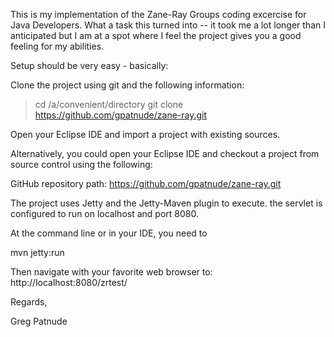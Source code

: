 This is my implementation of the Zane-Ray Groups coding excercise for Java Developers. What a task this turned into -- it took me a lot longer than I anticipated but I am at a spot where I feel the project gives you a good feeling for my abilities.

Setup should be very easy - basically:

Clone the project using git and the following information: 

> cd /a/convenient/directory
> git clone https://github.com/gpatnude/zane-ray.git

Open your Eclipse IDE and import a project with existing sources.

Alternatively, you could open your Eclipse IDE and checkout a project from source control using the following:

GitHub repository path: https://github.com/gpatnude/zane-ray.git

The project uses Jetty and the Jetty-Maven plugin to execute. the servlet is configured to run on localhost and port 8080.  

At the command line or in your IDE, you need to 

mvn jetty:run

Then navigate with your favorite web browser to: http://localhost:8080/zrtest/


Regards,


Greg Patnude